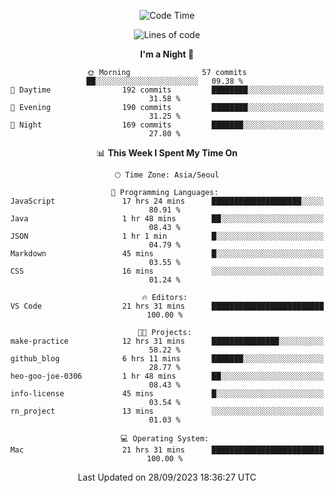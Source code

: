 <div align=center>
 
<!--START_SECTION:waka-->
![Code Time](http://img.shields.io/badge/Code%20Time-296%20hrs%2053%20mins-blue)

![Lines of code](https://img.shields.io/badge/From%20Hello%20World%20I%27ve%20Written-3.1%20million%20lines%20of%20code-blue)

**I'm a Night 🦉** 

```text
🌞 Morning                57 commits          ██░░░░░░░░░░░░░░░░░░░░░░░   09.38 % 
🌆 Daytime                192 commits         ████████░░░░░░░░░░░░░░░░░   31.58 % 
🌃 Evening                190 commits         ████████░░░░░░░░░░░░░░░░░   31.25 % 
🌙 Night                  169 commits         ███████░░░░░░░░░░░░░░░░░░   27.80 % 
```


📊 **This Week I Spent My Time On** 

```text
🕑︎ Time Zone: Asia/Seoul

💬 Programming Languages: 
JavaScript               17 hrs 24 mins      ████████████████████░░░░░   80.91 % 
Java                     1 hr 48 mins        ██░░░░░░░░░░░░░░░░░░░░░░░   08.43 % 
JSON                     1 hr 1 min          █░░░░░░░░░░░░░░░░░░░░░░░░   04.79 % 
Markdown                 45 mins             █░░░░░░░░░░░░░░░░░░░░░░░░   03.55 % 
CSS                      16 mins             ░░░░░░░░░░░░░░░░░░░░░░░░░   01.24 % 

🔥 Editors: 
VS Code                  21 hrs 31 mins      █████████████████████████   100.00 % 

🐱‍💻 Projects: 
make-practice            12 hrs 31 mins      ███████████████░░░░░░░░░░   58.22 % 
github_blog              6 hrs 11 mins       ███████░░░░░░░░░░░░░░░░░░   28.77 % 
heo-goo-joe-0306         1 hr 48 mins        ██░░░░░░░░░░░░░░░░░░░░░░░   08.43 % 
info-license             45 mins             █░░░░░░░░░░░░░░░░░░░░░░░░   03.54 % 
rn_project               13 mins             ░░░░░░░░░░░░░░░░░░░░░░░░░   01.03 % 

💻 Operating System: 
Mac                      21 hrs 31 mins      █████████████████████████   100.00 % 
```


 Last Updated on 28/09/2023 18:36:27 UTC
<!--END_SECTION:waka-->
 </div>
